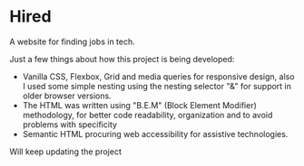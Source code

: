 # Hired

A website for finding jobs in tech.

Just a few things about how this project is being developed:

- Vanilla CSS, Flexbox, Grid and media queries for responsive design, also I used some simple nesting using the nesting selector "&" for support in older browser versions.
- The HTML was written using "B.E.M" (Block Element Modifier) methodology, for better code readability, organization and to avoid problems with specificity
- Semantic HTML procuring web accessibility for assistive technologies.

Will keep updating the project
